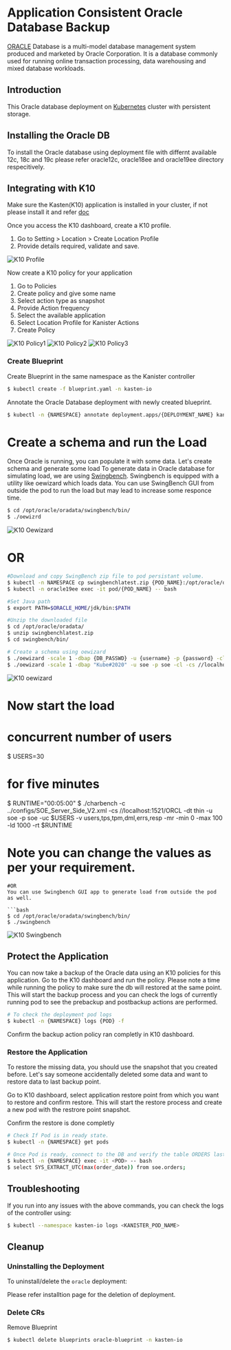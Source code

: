 # Application Consistent Oracle Database Backup
[ORACLE](https://www.oracle.com/database/technologies/) Database is a multi-model database management system produced and marketed by Oracle Corporation. It is a database commonly used for running online transaction processing, data warehousing and mixed database workloads.

## Introduction

This Oracle database deployment on [Kubernetes](http://kubernetes.io) cluster with persistent storage.

## Installing the Oracle DB

To install the Oracle database using deployment file with differnt available 12c, 18c and 19c please refer oracle12c, oracle18ee and oracle19ee directory respecitively. 

## Integrating with K10

Make sure the Kasten(K10) application is installed in your cluster, if not please install it and refer [doc](https://docs.kasten.io/latest/install/index.html)

Once you access the K10 dashboard, create a K10 profile.
1. Go to Setting > Location > Create Location Profile
2. Provide details required, validate and save.

![K10 Profile](Images/location_profile.png)

Now create a K10 policy for your application
1. Go to Policies
2. Create policy and give some name
3. Select action type as snapshot
4. Provide Action frequency 
5. Select the available application
6. Select Location Profile for Kanister Actions
7. Create Policy

![K10 Policy1](Images/policy_1.png) 
![K10 Policy2](Images/policy_2.png) 
![K10 Policy3](Images/policy_3.png)

### Create Blueprint

Create Blueprint in the same namespace as the Kanister controller

```bash
$ kubectl create -f blueprint.yaml -n kasten-io
```

Annotate the Oracle Database deployment with newly created blueprint.

```bash
$ kubectl -n {NAMESPACE} annotate deployment.apps/{DEPLOYMENT_NAME} kanister.kasten.io/blueprint={BLUEPRINT_NAME}

```

# Create a schema and run the Load

Once Oracle is running, you can populate it with some data. Let's create schema and generate some load
To generate data in Oracle database for simulating load, we are using [Swingbench](http://www.dominicgiles.com/swingbench.html). Swingbench is equipped with a utility like oewizard which loads data.
You can use SwingBench GUI from outside the pod to run the load but may lead to increase some responce time.
```bash
$ cd /opt/oracle/oradata/swingbench/bin/
$ ./oewizrd
```
![K10 Oewizard](Images/oewizard_ui.png)

# OR

```bash
#Download and copy SwingBench zip file to pod persistant volume.
$ kubectl -n NAMESPACE cp swingbenchlatest.zip {POD_NAME}:/opt/oracle/oradata/
$ kubectl -n oracle19ee exec -it pod/{POD_NAME} -- bash

#Set Java path
$ export PATH=$ORACLE_HOME/jdk/bin:$PATH

#Unzip the downloaded file
$ cd /opt/oracle/oradata/
$ unzip swingbenchlatest.zip
$ cd swingbench/bin/

# Create a schema using oewizard
$ ./oewizard -scale 1 -dbap {DB_PASSWD} -u {username} -p {password} -cl -cs //{ORACLE_DB_CONNECTION_STRING} -df '/opt/oracle/oradata/ORCL/{PDB_NAME}/{TABLESPACE_NAME}.dbf' -create
$ ./oewizard -scale 1 -dbap "Kube#2020" -u soe -p soe -cl -cs //localhost:1521/ORCL -df '/opt/oracle/oradata/ORCL/ORCLPDB1/soe.dbf' -create
```
![K10 oewizard](Images/oewizard_output.png) 

# Now start the load

# concurrent number of users
$ USERS=30 	
# for five minutes
$ RUNTIME="00:05:00"
$ ./charbench -c ../configs/SOE_Server_Side_V2.xml -cs //localhost:1521/ORCL -dt thin -u soe -p soe -uc $USERS -v users,tps,tpm,dml,errs,resp -mr -min 0 -max 100 -ld   1000 -rt $RUNTIME

# Note you can change the values as per your requirement.
```
#OR
You can use Swingbench GUI app to generate load from outside the pod as well.

```bash
$ cd /opt/oracle/oradata/swingbench/bin/
$ ./swingbench
```
![K10 Swingbench](Images/swingbench.png)

## Protect the Application

You can now take a backup of the Oracle data using an K10 policies for this application. Go to the K10 dashboard and run the policy.
Please note a time while running the policy to make sure the db will restored at the same point.
This will start the backup process and you can check the logs of currently running pod to see the prebackup and postbackup actions are performed.
```bash
# To check the deployment pod logs
$ kubectl -n {NAMESPACE} logs {POD} -f
```
Confirm the backup action policy ran completly in K10 dashboard.

### Restore the Application

To restore the missing data, you should use the snapshot that you created before. Let's say someone accidentally deleted some data and want to restore data to last backup point.

Go to K10 dashboard, select application restore point from which you want to restore and confirm restore.
This will start the restore process and create a new pod with the restrore point snapshot.

Confirm the restore is done completly
```bash
# Check If Pod is in ready state.
$ kubectl -n {NAMESPACE} get pods

# Once Pod is ready, connect to the DB and verify the table ORDERS last record and it should equivalent to start time.
$ kubectl -n {NAMESPACE} exec -it <POD> -- bash
$ select SYS_EXTRACT_UTC(max(order_date)) from soe.orders;
```

## Troubleshooting

If you run into any issues with the above commands, you can check the logs of the controller using:

```bash
$ kubectl --namespace kasten-io logs <KANISTER_POD_NAME>
```

## Cleanup

### Uninstalling the Deployment

To uninstall/delete the `oracle` deployment:

Please refer installtion page for the deletion of deployment. 

### Delete CRs
Remove Blueprint

```bash
$ kubectl delete blueprints oracle-blueprint -n kasten-io
```

